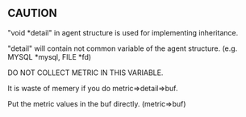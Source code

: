 ## CAUTION

"void *detail" in agent structure is used for implementing inheritance.

"detail" will contain not common variable of the agent structure.
(e.g. MYSQL *mysql, FILE *fd)


DO NOT COLLECT METRIC IN THIS VARIABLE.

It is waste of memery if you do metric=>detail=>buf.

Put the metric values in the buf directly. (metric=>buf)